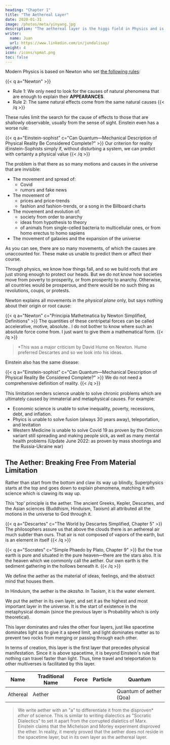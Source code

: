 ```yaml
---
heading: "Chapter 1"
title: "The Aethereal Layer"
date: 2020-01-31
image: /photos/meta/yinyang.jpg
description: "The aethereal layer is the higgs field in Physics and is the highest physical layer"
writer:
  name: Juan
  url: https://www.linkedin.com/in/jundalisay/
weight: 4
icon: /icons/spmat.png
toc: false
---
```




Modern Physics is based on Newton who set [the following rules](/research/newton/principia/book-3/1-introduction):  

{{< q a="Newton" >}}
- Rule 1: We only need to look for the causes of natural phenomena that are enough to explain their **APPEARANCES**.  
- Rule 2: The same natural effects come from the same natural causes
{{< /q >}}


These rules limit the search for the cause of effects to those that are shallowly observable, usually from the sense of sight. Einstein even has a worse rule:

{{< q a="Einstein-sophist" c="Can Quantum—Mechanical Description of Physical Reality Be Considered Complete?" >}}
Our criterion for reality iEinstein-Sophists simply if, without disturbing a system, we can predict with certainty a physical value
{{< /q >}}


The problem is that there as so many motions and causes in the universe that are invisible:

- The movement and spread of:
  - Covid
  - rumors and fake news
- The movement of
  - prices and price-trends
  - fashion and fashion-trends, or a song in the Billboard charts
- The movement and evolution of:
  - society from order to anarchy
  - ideas from hypothesis to theory 
  - of animals from single-celled bacteria to multicellular ones, or from homo erectus to homo sapiens  
- The movement of galaxies and the expansion of the universe


As you can see, there are so many movements, of which the causes are unaccounted for. These make us unable to predict them or affect their course. 

Through physics, we know how things fall, and so we build roofs that are just strong enough to protect our heads. But we do not know how societies move from poverty to prosperity, or from  prosperity to anarchy. Otherwise, all countries would be prosperous, and there would be no such thing as revolutions, coups, or protests. 

Newton explains all movements in the *physical plane* only, but says nothing about their origin or root cause<!-- . This is seen in Newton being unable to explain* where gravity or mass comes from -->:

{{< q a="Newton" c="Principia Mathetmatica by Newton Simplified, Definitions" >}}
The quantities of these centripetal forces can be called accelerative, motive, absolute.. I do not bother to know where such an absolute force come from. I just want to give them a mathematical form.
{{< /q >}}

> *This was a major criticism by David Hume on Newton. Hume preferred Descartes and so we look into his ideas.


Einstein also has the same disease:

{{< q a="Einstein-sophist" c="Can Quantum—Mechanical Description of Physical Reality Be Considered Complete?" >}}
We do not need a comprehensive deﬁnition of reality.
{{< /q >}}


This limitation renders science unable to solve chronic problems which are ultimately caused by immaterial and metaphysical causes. For example: 

- Economic science is unable to solve inequality, poverty, recessions, debt, and inflation. 
- Phyics is unable to solve fusion (always 30 years away), teleportation, and levitation
- Western Medicine is unable to solve Covid 19 as proven by the Omicron variant still spreading and making people sick, as well as many mental health problems (Update June 2022: as proven by mass shootings and the Russia-Ukraine war)




## The Aether: Breaking Free From Material Limitation

Rather than start from the bottom and claw its way up blindly, Superphysics starts at the top and goes down to explain phenomena, matching it with science which is clawing its way up. 

This 'top' principle is the aether. <!-- To solve such problems, we bring back the pre-Newtonian sciences of natural philosophy which were integrated with metaphysics. For example, --> The ancient Greeks, Kepler, Descartes, and the Asian sciences (Buddhism, Hinduism, Taoism) all attributed all the motions in the universe to God through it.

{{< q a="Descartes" c="The World by Descartes Simplified, Chapter 5" >}}
The philosophers assure us that above the clouds there is an aethereal air much subtler than ours. That air is not composed of vapors of the earth, but is an element in itself
{{< /q >}}


{{< q a="Socrates" c="Simple Phaedo by Plato, Chapter 9" >}}
But the true earth is pure and situated in the pure heaven—there are the stars also. It is the heaven which we commonly call the aether. Our own earth is the sediment gathering in the hollows beneath it.
{{< /q >}}


We define the aether as the material of ideas, feelings, and the abstract mind that houses them.  

In Hinduism, the aether is the *akasha*. In Taoism, it is the water element. 

We put the aether in its own layer, and set it as the highest and most important layer in the universe. It is the start of existence in the metaphysical domain (since the previous layer is Probability which is only theoretical).


<!-- In Physics, this layer manifests as the Higgs Field which has many unknown properties, consistent with the current lack of understanding of the physical universe. -->

This layer dominates and rules the other four layers, just like spacetime dominates light as to give it a speed limit, and light dominates matter as to prevent two rocks from merging or passing through each other. 


In terms of creation, this layer is the first layer that precedes physical manifestation. Since it is above spacetime, it is beyond Einstein's rule that nothing can travel faster than light. Thus, time travel and teleportation to other multiverses is facilitated by this layer.


Name | Traditional Name | Force | Particle | Quantum
--- | --- | --- | --- | --- 
Athereal | Aether |  |  | Quantum of aether (Qoa)



> We write aether with an "a" to differentiate it from the disproven* *ether* of science. This is similar to writing dialectics as "Socratic Dialectics" to set it apart from the corrupted dialetics of Marx. Einstein claims that the Michelson and Morley experiment disproved the ether. In reality, it merely proved that the aether does not reside in the spacetime layer, but in its own layer as the aethereal layer.
